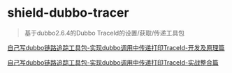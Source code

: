 # shield-dubbo-tracer
> 基于dubbo2.6.4的Dubbo TraceId的设置/获取/传递工具包

[自己写dubbo链路追踪工具包-实现dubbo调用中传递打印TraceId-开发及原理篇](http://wuwenliang.net/2019/02/21/%E8%87%AA%E5%B7%B1%E5%86%99dubbo%E9%93%BE%E8%B7%AF%E8%BF%BD%E8%B8%AA%E5%B7%A5%E5%85%B7%E5%8C%85-%E5%AE%9E%E7%8E%B0dubbo%E8%B0%83%E7%94%A8%E4%B8%AD%E4%BC%A0%E9%80%92%E6%89%93%E5%8D%B0TraceId-%E5%BC%80%E5%8F%91%E5%8F%8A%E5%8E%9F%E7%90%86%E7%AF%87/)

[自己写dubbo链路追踪工具包-实现dubbo调用中传递打印TraceId-实战整合篇](http://wuwenliang.net/2019/02/21/%E8%87%AA%E5%B7%B1%E5%86%99dubbo%E9%93%BE%E8%B7%AF%E8%BF%BD%E8%B8%AA%E5%B7%A5%E5%85%B7%E5%8C%85-%E5%AE%9E%E7%8E%B0dubbo%E8%B0%83%E7%94%A8%E4%B8%AD%E4%BC%A0%E9%80%92%E6%89%93%E5%8D%B0TraceId-%E5%AE%9E%E6%88%98%E6%95%B4%E5%90%88%E7%AF%87/)